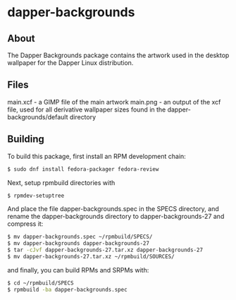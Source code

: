 # dapper-backgrounds

## About
The Dapper Backgrounds package contains the artwork used in the desktop wallpaper for the Dapper Linux distribution. 

## Files
main.xcf - a GIMP file of the main artwork
main.png - an output of the xcf file, used for all derivative wallpaper sizes found in the dapper-backgrounds/default directory

## Building
To build this package, first install an RPM development chain:

```bash
$ sudo dnf install fedora-packager fedora-review

```

Next, setup rpmbuild directories with

```bash
$ rpmdev-setuptree
```
And place the file dapper-backgrounds.spec in the SPECS directory, and rename the dapper-backgrounds directory to dapper-backgrounds-27 and compress it:
```bash
$ mv dapper-backgrounds.spec ~/rpmbuild/SPECS/
$ mv dapper-backgrounds dapper-backgrounds-27
$ tar -cJvf dapper-backgrounds-27.tar.xz dapper-backgrounds-27
$ mv dapper-backgrounds-27.tar.xz ~/rpmbuild/SOURCES/
```

and finally, you can build RPMs and SRPMs with:
```bash
$ cd ~/rpmbuild/SPECS
$ rpmbuild -ba dapper-backgrounds.spec
```


